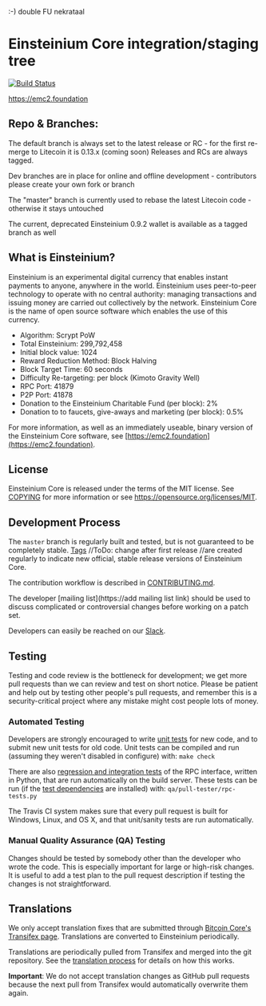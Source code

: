 :-) double FU nekrataal

Einsteinium Core integration/staging tree
=====================================

[![Build Status](https://travis-ci.org/HashUnlimited/Einsteinium-Unlimited.svg?branch=0.13_dev_HashUnlimited)](https://travis-ci.org/HashUnlimited/Einsteinium-Unlimited)

https://emc2.foundation

Repo & Branches:
----------------

The default branch is always set to the latest release or RC - for the first re-merge to Litecoin it is 0.13.x (coming soon) Releases and RCs are always tagged.

Dev branches are in place for online and offline development - contributors please create your own fork or branch

The "master" branch is currently used to rebase the latest Litecoin code - otherwise it stays untouched

The current, deprecated Einsteinium 0.9.2 wallet is available as a tagged branch as well

What is Einsteinium?
----------------

Einsteinium is an experimental digital currency that enables instant payments to
anyone, anywhere in the world. Einsteinium uses peer-to-peer technology to operate
with no central authority: managing transactions and issuing money are carried
out collectively by the network. Einsteinium Core is the name of open source
software which enables the use of this currency.

- Algorithm: Scrypt PoW
- Total Einsteinium: 299,792,458
- Initial block value: 1024
- Reward Reduction Method: Block Halving
- Block Target Time: 60 seconds
- Difficulty Re-targeting: per block (Kimoto Gravity Well)
- RPC Port: 41879
- P2P Port: 41878
- Donation to the Einsteinium Charitable Fund (per block): 2%
- Donation to to faucets, give-aways and marketing (per block): 0.5%

For more information, as well as an immediately useable, binary version of
the Einsteinium Core software, see [https://emc2.foundation](https://emc2.foundation).

License
-------

Einsteinium Core is released under the terms of the MIT license. See [COPYING](COPYING) for more
information or see https://opensource.org/licenses/MIT.

Development Process
-------------------

The `master` branch is regularly built and tested, but is not guaranteed to be
completely stable. [Tags](https://github.com/HashUnlimited/Einsteinium-Unlimited/tags) //ToDo: change after first release //are created
regularly to indicate new official, stable release versions of Einsteinium Core.

The contribution workflow is described in [CONTRIBUTING.md](CONTRIBUTING.md).

The developer [mailing list](https://add mailing list link)
should be used to discuss complicated or controversial changes before working
on a patch set.

Developers can easily be reached on our [Slack](http://emc2slack.herokuapp.com/).

Testing
-------

Testing and code review is the bottleneck for development; we get more pull
requests than we can review and test on short notice. Please be patient and help out by testing
other people's pull requests, and remember this is a security-critical project where any mistake might cost people
lots of money.

### Automated Testing

Developers are strongly encouraged to write [unit tests](/doc/unit-tests.md) for new code, and to
submit new unit tests for old code. Unit tests can be compiled and run
(assuming they weren't disabled in configure) with: `make check`

There are also [regression and integration tests](/qa) of the RPC interface, written
in Python, that are run automatically on the build server.
These tests can be run (if the [test dependencies](/qa) are installed) with: `qa/pull-tester/rpc-tests.py`

The Travis CI system makes sure that every pull request is built for Windows, Linux, and OS X, and that unit/sanity tests are run automatically.

### Manual Quality Assurance (QA) Testing

Changes should be tested by somebody other than the developer who wrote the
code. This is especially important for large or high-risk changes. It is useful
to add a test plan to the pull request description if testing the changes is
not straightforward.

Translations
------------

We only accept translation fixes that are submitted through [Bitcoin Core's Transifex page](https://www.transifex.com/projects/p/bitcoin/).
Translations are converted to Einsteinium periodically.

Translations are periodically pulled from Transifex and merged into the git repository. See the
[translation process](doc/translation_process.md) for details on how this works.

**Important**: We do not accept translation changes as GitHub pull requests because the next
pull from Transifex would automatically overwrite them again.
